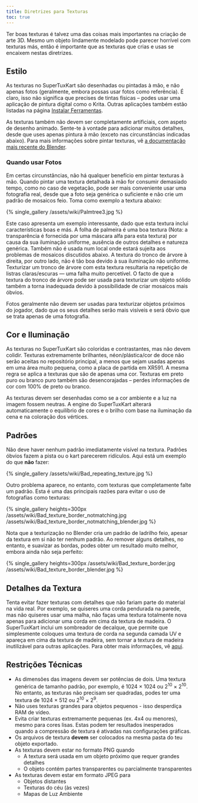```yaml
---
title: Diretrizes para Texturas
toc: true
---
```

Ter boas texturas é talvez uma das coisas mais importantes na criação de arte 3D. Mesmo um objeto lindamente modelado pode parecer horrível com texturas más, então é importante que as texturas que crias e usas se encaixem nestas diretrizes.

## Estilo

As texturas no SuperTuxKart são desenhadas ou pintadas à mão, e não apenas fotos (geralmente, embora possas usar fotos como referência). É claro, isso não significa que precises de tintas físicas – podes usar uma aplicação de pintura digital como o Krita. Outras aplicações também estão listadas na página [Instalar Ferramentas](Installing_Tools).

As texturas também não devem ser completamente artificiais, com aspeto de desenho animado. Sente-te à vontade para adicionar muitos detalhes, desde que uses apenas pintura à mão (exceto nas circunstâncias indicadas abaixo). Para mais informações sobre pintar texturas, vê [a documentação mais recente do Blender](https://docs.blender.org/manual/en/latest/sculpt_paint/texture_paint/index.html).

### Quando usar Fotos

Em certas circunstâncias, não há qualquer benefício em pintar texturas à mão. Quando pintar uma textura detalhada à mão for consumir demasiado tempo, como no caso de vegetação, pode ser mais conveniente usar uma fotografia real, desde que a foto seja genérica o suficiente e não crie um padrão de mosaicos feio. Toma como exemplo a textura abaixo:

{% single_gallery /assets/wiki/Palmtree3.jpg %}

Este caso apresenta um exemplo interessante, dado que esta textura inclui características boas e más. A folha de palmeira é uma boa textura (Nota: a transparência é fornecida por uma máscara alfa para esta textura) por causa da sua iluminação uniforme, ausência de outros detalhes e natureza genérica. Também não é usada num local onde estará sujeita aos problemas de mosaicos discutidos abaixo. A textura do tronco de árvore à direita, por outro lado, não é tão boa devido à sua iluminação não uniforme. Texturizar um tronco de árvore com esta textura resultaria na repetição de listras claras/escuras — uma falha muito percetível. O facto de que a textura do tronco de árvore pode ser usada para texturizar um objeto sólido também a torna inadequada devido à possibilidade de criar mosaicos mais óbvios.

Fotos geralmente não devem ser usadas para texturizar objetos próximos do jogador, dado que os seus detalhes serão mais visíveis e será óbvio que se trata apenas de uma fotografia.

## Cor e Iluminação

As texturas no SuperTuxKart são coloridas e contrastantes, mas não devem colidir. Texturas extremamente brilhantes, néon/plástica/cor de doce não serão aceitas no repositório principal, a menos que sejam usadas apenas em uma área muito pequena, como a placa de partida em XR591. A mesma regra se aplica a texturas que são de apenas uma cor. Texturas em preto puro ou branco puro também são desencorajadas –  perdes informações de cor com 100% de preto ou branco.

As texturas devem ser desenhadas como se a cor ambiente e a luz na imagem fossem neutras. A engine do SuperTuxKart alterará automaticamente o equilíbrio de cores e o brilho com base na iluminação da cena e na coloração dos vértices.

## Padrões

Não deve haver nenhum padrão imediatamente visível na textura. Padrões óbvios fazem a pista ou o kart parecerem ridículos. Aqui está um exemplo do que **não** fazer:

{% single_gallery /assets/wiki/Bad_repeating_texture.jpg %}

Outro problema aparece, no entanto, com texturas que completamente falte um padrão. Esta é uma das principais razões para evitar o uso de fotografias como texturas:

{% single_gallery heights=300px
/assets/wiki/Bad_texture_border_notmatching.jpg
/assets/wiki/Bad_texture_border_notmatching_blender.jpg
%}

Nota que a texturização no Blender cria um padrão de ladrilho feio, apesar da textura em si não ter nenhum padrão. Ao remover alguns detalhes, no entanto, e suavizar as bordas, podes obter um resultado muito melhor, embora ainda não seja perfeito:

{% single_gallery heights=300px
/assets/wiki/Bad_texture_border.jpg
/assets/wiki/Bad_texture_border_blender.jpg
%}

## Detalhes da Textura

Tenta evitar fazer texturas com detalhes que não fariam parte do material na vida real. Por exemplo, se quiseres uma corda pendurada na parede, mas não quiseres usar uma malha, não faças uma textura totalmente nova apenas para adicionar uma corda em cima da textura de madeira. O SuperTuxKart inclui um sombreador de decalque, que permite que simplesmente coloques uma textura de corda na segunda camada UV e apareça em cima da textura de madeira, sem tornar a textura de madeira inutilizável para outras aplicações. Para obter mais informações, vê [aqui](Texturing#Decals).

## Restrições Técnicas
* As dimensões das imagens devem ser potências de dois. Uma textura genérica de tamanho padrão, por exemplo, é 1024 × 1024 ou 2<sup>10</sup> × 2<sup>10</sup>. No entanto, as texturas não precisam ser quadradas, podes ter uma textura de 1024 × 512 ou 2<sup>10</sup> × 2<sup>9</sup>.
* Não uses texturas grandes para objetos pequenos - isso desperdiça RAM de vídeo.
* Evita criar texturas extremamente pequenas (ex. 4x4 ou menores), mesmo para cores lisas. Estas podem ter resultados inesperados quando a compressão de textura é ativadas nas configurações gráficas.
* Os arquivos de textura **devem** ser colocados na mesma pasta do teu objeto exportado.
* As texturas devem estar no formato PNG quando
    * A textura será usada em um objeto próximo que requer grandes detalhes
    * O objeto contém partes transparentes ou parcialmente transparentes
* As texturas devem estar em formato JPEG para
    * Objetos distantes
    * Texturas do céu (às vezes)
    * Mapas de Luz Ambiente
